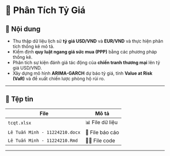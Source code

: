 # 💱 Phân Tích Tỷ Giá

## 📌 Nội dung
- Thu thập dữ liệu lịch sử **tỷ giá USD/VND** và **EUR/VND** và thực hiện phân tích thống kê mô tả.
- Kiểm định **quy luật ngang giá sức mua (PPP)** bằng các phương pháp thống kê.
- Phân tích sự kiện đánh giá tác động của **chiến tranh thương mại** lên tỷ giá USD/VND.
- Xây dựng mô hình **ARIMA-GARCH** dự báo tỷ giá, tính **Value at Risk (VaR)** và đề xuất chiến lược phòng hộ rủi ro.

---

## 📂 Tệp tin
| File            | Mô tả |
|-----------------|-------|
| `tcqt.xlsx`      | 📊 File dữ liệu |
| `Lê Tuấn Minh - 11224210.docx`    | 📄 File báo cáo |
| `Lê Tuấn Minh - 11224210.Rmd`        | 🧑‍💻 File code |

---
